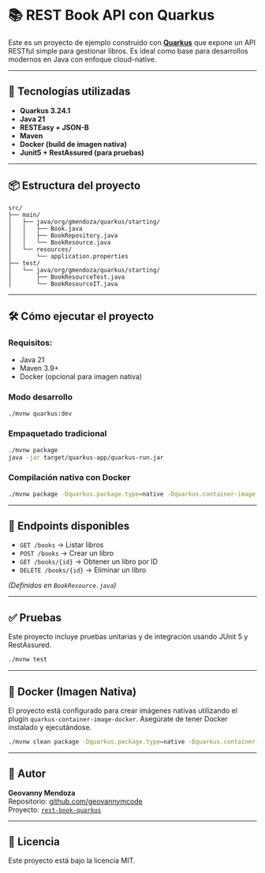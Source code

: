 # 📚 REST Book API con Quarkus

Este es un proyecto de ejemplo construido con **[Quarkus](https://quarkus.io/)** que expone un API RESTful simple para gestionar libros. Es ideal como base para desarrollos modernos en Java con enfoque cloud-native.

---

## 🚀 Tecnologías utilizadas

- **Quarkus 3.24.1**
- **Java 21**
- **RESTEasy + JSON-B**
- **Maven**
- **Docker (build de imagen nativa)**
- **Junit5 + RestAssured (para pruebas)**

---

## 📦 Estructura del proyecto

```
src/
├── main/
│   ├── java/org/gmendoza/quarkus/starting/
│   │   ├── Book.java
│   │   ├── BookRepository.java
│   │   └── BookResource.java
│   └── resources/
│       └── application.properties
├── test/
│   └── java/org/gmendoza/quarkus/starting/
│       ├── BookResourceTest.java
│       └── BookResourceIT.java
```

---

## 🛠️ Cómo ejecutar el proyecto

### Requisitos:
- Java 21
- Maven 3.9+
- Docker (opcional para imagen nativa)

### Modo desarrollo
```bash
./mvnw quarkus:dev
```

### Empaquetado tradicional
```bash
./mvnw package
java -jar target/quarkus-app/quarkus-run.jar
```

### Compilación nativa con Docker
```bash
./mvnw package -Dquarkus.package.type=native -Dquarkus.container-image.build=true
```

---

## 📑 Endpoints disponibles

- `GET /books` → Listar libros
- `POST /books` → Crear un libro
- `GET /books/{id}` → Obtener un libro por ID
- `DELETE /books/{id}` → Eliminar un libro

*(Definidos en `BookResource.java`)*

---

## ✅ Pruebas

Este proyecto incluye pruebas unitarias y de integración usando JUnit 5 y RestAssured.

```bash
./mvnw test
```

---

## 🐳 Docker (Imagen Nativa)

El proyecto está configurado para crear imágenes nativas utilizando el plugin `quarkus-container-image-docker`. Asegúrate de tener Docker instalado y ejecutándose.

```bash
./mvnw clean package -Dquarkus.package.type=native -Dquarkus.container-image.build=true
```

---


## 👤 Autor

**Geovanny Mendoza**  
Repositorio: [github.com/geovannymcode](https://github.com/geovannymcode)  
Proyecto: [`rest-book-quarkus`](https://github.com/geovannymcode/rest-book-quarkus)

---

## 📄 Licencia

Este proyecto está bajo la licencia MIT.
